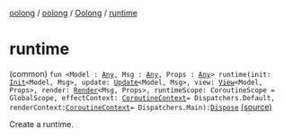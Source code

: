 [oolong](../../index.md) / [oolong](../index.md) / [Oolong](index.md) / [runtime](./runtime.md)

# runtime

(common) `fun <Model : `[`Any`](https://kotlinlang.org/api/latest/jvm/stdlib/kotlin/-any/index.html)`, Msg : `[`Any`](https://kotlinlang.org/api/latest/jvm/stdlib/kotlin/-any/index.html)`, Props : `[`Any`](https://kotlinlang.org/api/latest/jvm/stdlib/kotlin/-any/index.html)`> runtime(init: `[`Init`](../-init.md)`<Model, Msg>, update: `[`Update`](../-update.md)`<Model, Msg>, view: `[`View`](../-view.md)`<Model, Props>, render: `[`Render`](../-render.md)`<Msg, Props>, runtimeScope: CoroutineScope = GlobalScope, effectContext: `[`CoroutineContext`](https://kotlinlang.org/api/latest/jvm/stdlib/kotlin.coroutines/-coroutine-context/index.html)` = Dispatchers.Default, renderContext: `[`CoroutineContext`](https://kotlinlang.org/api/latest/jvm/stdlib/kotlin.coroutines/-coroutine-context/index.html)` = Dispatchers.Main): `[`Dispose`](../-dispose.md) [(source)](https://github.com/oolong-kt/oolong/tree/master/oolong/src/commonMain/kotlin/oolong/Oolong.kt#L19)

Create a runtime.

